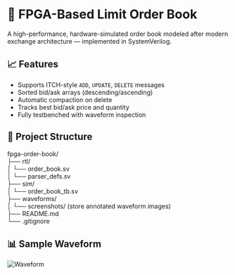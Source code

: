 # 🚀 FPGA-Based Limit Order Book

A high-performance, hardware-simulated order book modeled after modern exchange architecture — implemented in SystemVerilog.

## 📈 Features

- Supports ITCH-style `ADD`, `UPDATE`, `DELETE` messages
- Sorted bid/ask arrays (descending/ascending)
- Automatic compaction on delete
- Tracks best bid/ask price and quantity
- Fully testbenched with waveform inspection

## 📂 Project Structure
fpga-order-book/<br>
├── rtl/<br>
│   └── order_book.sv<br>
│   └── parser_defs.sv<br>
├── sim/<br>
│   └── order_book_tb.sv<br>
├── waveforms/<br>
│   └── screenshots/ (store annotated waveform images)<br>
├── README.md<br>
└── .gitignore<br>

## 📊 Sample Waveform

![Waveform](waveforms/screenshots/order_book_best_bid_ask.png)
